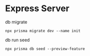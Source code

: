 # Express Server

db migrate
```
npx prisma migrate dev --name init
```

db run seed
```
npx prisma db seed --preview-feature
```